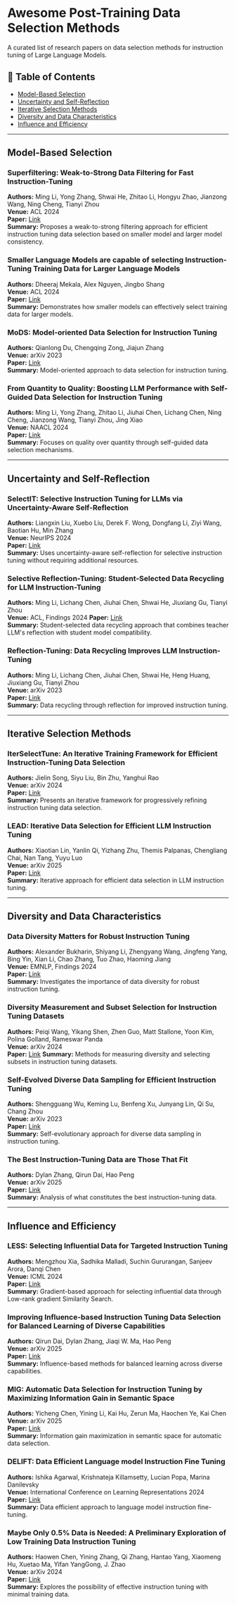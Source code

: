 # Awesome Post-Training Data Selection Methods

A curated list of research papers on data selection methods for instruction tuning of Large Language Models.

## 📑 Table of Contents
- [Model-Based Selection](#model-based-selection)
- [Uncertainty and Self-Reflection](#uncertainty-and-self-reflection) 
- [Iterative Selection Methods](#iterative-selection-methods)
- [Diversity and Data Characteristics](#diversity-and-data-characteristics)
- [Influence and Efficiency](#influence-and-efficiency)

---

## Model-Based Selection

### Superfiltering: Weak-to-Strong Data Filtering for Fast Instruction-Tuning
**Authors:** Ming Li, Yong Zhang, Shwai He, Zhitao Li, Hongyu Zhao, Jianzong Wang, Ning Cheng, Tianyi Zhou  
**Venue:** ACL 2024  
**Paper:** [Link](https://aclanthology.org/2024.acl-long.769.pdf)  
**Summary:** Proposes a weak-to-strong filtering approach for efficient instruction tuning data selection based on smaller model and larger model consistency.

### Smaller Language Models are capable of selecting Instruction-Tuning Training Data for Larger Language Models
**Authors:** Dheeraj Mekala, Alex Nguyen, Jingbo Shang  
**Venue:** ACL 2024  
**Paper:** [Link](https://aclanthology.org/2024.findings-acl.623.pdf)  
**Summary:** Demonstrates how smaller models can effectively select training data for larger models.

### MoDS: Model-oriented Data Selection for Instruction Tuning
**Authors:** Qianlong Du, Chengqing Zong, Jiajun Zhang  
**Venue:** arXiv 2023  
**Paper:** [Link](https://arxiv.org/pdf/2311.15653)  
**Summary:** Model-oriented approach to data selection for instruction tuning.

### From Quantity to Quality: Boosting LLM Performance with Self-Guided Data Selection for Instruction Tuning
**Authors:** Ming Li, Yong Zhang, Zhitao Li, Jiuhai Chen, Lichang Chen, Ning Cheng, Jianzong Wang, Tianyi Zhou, Jing Xiao  
**Venue:** NAACL 2024  
**Paper:** [Link](https://aclanthology.org/2024.naacl-long.421.pdf)  
**Summary:** Focuses on quality over quantity through self-guided data selection mechanisms.

---

## Uncertainty and Self-Reflection

### SelectIT: Selective Instruction Tuning for LLMs via Uncertainty-Aware Self-Reflection
**Authors:** Liangxin Liu, Xuebo Liu, Derek F. Wong, Dongfang Li, Ziyi Wang, Baotian Hu, Min Zhang  
**Venue:** NeurIPS 2024  
**Paper:** [Link](https://arxiv.org/pdf/2402.16705)  
**Summary:** Uses uncertainty-aware self-reflection for selective instruction tuning without requiring additional resources.

### Selective Reflection-Tuning: Student-Selected Data Recycling for LLM Instruction-Tuning
**Authors:** Ming Li, Lichang Chen, Jiuhai Chen, Shwai He, Jiuxiang Gu, Tianyi Zhou  
**Venue:** ACL, Findings 2024
**Paper:** [Link](https://arxiv.org/pdf/2402.10110)  
**Summary:** Student-selected data recycling approach that combines teacher LLM's reflection with student model compatibility.

### Reflection-Tuning: Data Recycling Improves LLM Instruction-Tuning
**Authors:** Ming Li, Lichang Chen, Jiuhai Chen, Shwai He, Heng Huang, Jiuxiang Gu, Tianyi Zhou  
**Venue:** arXiv 2023  
**Paper:** [Link](https://arxiv.org/pdf/2310.11716)  
**Summary:** Data recycling through reflection for improved instruction tuning.

---

## Iterative Selection Methods

### IterSelectTune: An Iterative Training Framework for Efficient Instruction-Tuning Data Selection
**Authors:** Jielin Song, Siyu Liu, Bin Zhu, Yanghui Rao  
**Venue:** arXiv 2024  
**Paper:** [Link](https://arxiv.org/pdf/2410.13464)  
**Summary:** Presents an iterative framework for progressively refining instruction tuning data selection.

### LEAD: Iterative Data Selection for Efficient LLM Instruction Tuning
**Authors:** Xiaotian Lin, Yanlin Qi, Yizhang Zhu, Themis Palpanas, Chengliang Chai, Nan Tang, Yuyu Luo  
**Venue:** arXiv 2025  
**Paper:** [Link](https://arxiv.org/abs/2503.00186)  
**Summary:** Iterative approach for efficient data selection in LLM instruction tuning.

---

## Diversity and Data Characteristics

### Data Diversity Matters for Robust Instruction Tuning
**Authors:** Alexander Bukharin, Shiyang Li, Zhengyang Wang, Jingfeng Yang, Bing Yin, Xian Li, Chao Zhang, Tuo Zhao, Haoming Jiang  
**Venue:** EMNLP, Findings 2024  
**Paper:** [Link](https://aclanthology.org/2024.findings-emnlp.195.pdf)  
**Summary:** Investigates the importance of data diversity for robust instruction tuning.

### Diversity Measurement and Subset Selection for Instruction Tuning Datasets
**Authors:** Peiqi Wang, Yikang Shen, Zhen Guo, Matt Stallone, Yoon Kim, Polina Golland, Rameswar Panda  
**Venue:** arXiv 2024  
**Paper:** [Link]([https://arxiv.org/abs/2402.05103](https://arxiv.org/pdf/2402.02318))  
**Summary:** Methods for measuring diversity and selecting subsets in instruction tuning datasets.

### Self-Evolved Diverse Data Sampling for Efficient Instruction Tuning
**Authors:** Shengguang Wu, Keming Lu, Benfeng Xu, Junyang Lin, Qi Su, Chang Zhou  
**Venue:** arXiv 2023  
**Paper:** [Link](https://arxiv.org/pdf/2311.08182)  
**Summary:** Self-evolutionary approach for diverse data sampling in instruction tuning.

### The Best Instruction-Tuning Data are Those That Fit
**Authors:** Dylan Zhang, Qirun Dai, Hao Peng  
**Venue:** arXiv 2025  
**Paper:** [Link](https://arxiv.org/pdf/2502.04194)  
**Summary:** Analysis of what constitutes the best instruction-tuning data.

---

## Influence and Efficiency

### LESS: Selecting Influential Data for Targeted Instruction Tuning
**Authors:** Mengzhou Xia, Sadhika Malladi, Suchin Gururangan, Sanjeev Arora, Danqi Chen  
**Venue:** ICML 2024  
**Paper:** [Link](https://arxiv.org/pdf/2402.04333)  
**Summary:** Gradient-based approach for selecting influential data through Low-rank gradient Similarity Search.

### Improving Influence-based Instruction Tuning Data Selection for Balanced Learning of Diverse Capabilities
**Authors:** Qirun Dai, Dylan Zhang, Jiaqi W. Ma, Hao Peng  
**Venue:** arXiv 2025  
**Paper:** [Link](https://arxiv.org/pdf/2501.12147)  
**Summary:** Influence-based methods for balanced learning across diverse capabilities.

### MIG: Automatic Data Selection for Instruction Tuning by Maximizing Information Gain in Semantic Space
**Authors:** Yicheng Chen, Yining Li, Kai Hu, Zerun Ma, Haochen Ye, Kai Chen  
**Venue:** arXiv 2025  
**Paper:** [Link](https://arxiv.org/pdf/2504.13835)  
**Summary:** Information gain maximization in semantic space for automatic data selection.

### DELIFT: Data Efficient Language model Instruction Fine Tuning
**Authors:** Ishika Agarwal, Krishnateja Killamsetty, Lucian Popa, Marina Danilevsky  
**Venue:** International Conference on Learning Representations 2024  
**Paper:** [Link](https://arxiv.org/pdf/2411.04425)  
**Summary:** Data efficient approach to language model instruction fine-tuning.

### Maybe Only 0.5% Data is Needed: A Preliminary Exploration of Low Training Data Instruction Tuning
**Authors:** Haowen Chen, Yining Zhang, Qi Zhang, Hantao Yang, Xiaomeng Hu, Xuetao Ma, Yifan YangGong, J. Zhao  
**Venue:** arXiv 2024  
**Paper:** [Link](https://arxiv.org/pdf/2305.09246)  
**Summary:** Explores the possibility of effective instruction tuning with minimal training data.
